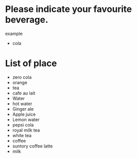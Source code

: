 # Please indicate your favourite beverage.
example
- cola
# List of place

- zero cola
- orange 
- tea
- cafe au lait
- Water
- hot water
- Ginger ale
- Apple juice
- Lemon water
- pepsi cola
- royal milk tea
- white tea
- coffee
- suntory coffee latte
- milk
